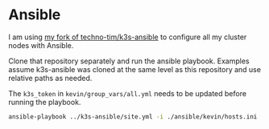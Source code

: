 # Ansible

I am using [my fork of techno-tim/k3s-ansible](https://github.com/tom-elvidge/k3s-ansible) to configure all my cluster nodes with Ansible.

Clone that repository separately and run the ansible playbook. Examples assume k3s-ansible was cloned at the same level as this repository and use relative paths as needed.

The `k3s_token` in `kevin/group_vars/all.yml` needs to be updated before running the playbook.

```sh
ansible-playbook ../k3s-ansible/site.yml -i ./ansible/kevin/hosts.ini
```